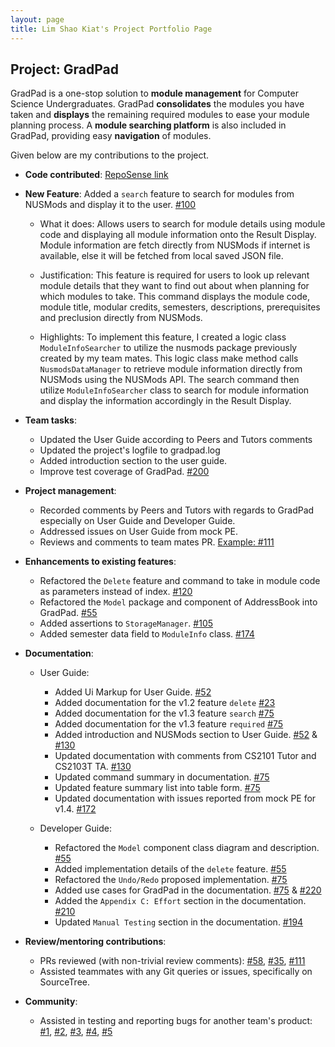 ```yaml
---
layout: page
title: Lim Shao Kiat's Project Portfolio Page
---
```


## Project: GradPad

GradPad is a one-stop solution to **module management** for Computer Science Undergraduates.
GradPad **consolidates** the modules you have taken and **displays** the remaining required modules to
ease your module planning process. A **module searching platform** is also included in GradPad, providing easy
**navigation** of modules.

Given below are my contributions to the project.

* **Code contributed**: [RepoSense link](https://nus-cs2103-ay2021s1.github.io/tp-dashboard/#breakdown=true&search=shaokiat&sort=groupTitle&sortWithin=title&since=2020-08-14&timeframe=commit&mergegroup=&groupSelect=groupByRepos&checkedFileTypes=docs~functional-code~test-code~other&tabOpen=true&tabType=zoom&zA=shaokiat&zR=AY2021S1-CS2103T-T09-1%2Ftp%5Bmaster%5D&zACS=239.02341137123747&zS=2020-08-14&zFS=t09&zU=2020-11-05&zMG=false&zFTF=commit&zFGS=groupByRepos&zFR=false)
* **New Feature**: Added a `search` feature to search for modules from NUSMods and display it to the user. [\#100](https://github.com/AY2021S1-CS2103T-T09-1/tp/pull/100)
  * What it does: Allows users to search for module details using module code and displaying all module information
    onto the Result Display. Module information are fetch directly from NUSMods if internet is available, else it will 
    be fetched from local saved JSON file.
  
  * Justification: This feature is required for users to look up relevant module details that they want to find out
   about when planning for which modules to take. This command displays the module code, module title, modular credits,
   semesters, descriptions, prerequisites and preclusion directly from NUSMods. 
  
  * Highlights: To implement this feature, I created a logic class `ModuleInfoSearcher` to utilize the nusmods package
   previously created by my team mates. This logic class make method calls `NusmodsDataManager` to retrieve module 
   information directly from NUSMods using the NUSMods API. The search command then utilize `ModuleInfoSearcher` class
   to search for module information and display the information accordingly in the Result Display.

* **Team tasks**:
  * Updated the User Guide according to Peers and Tutors comments
  * Updated the project's logfile to gradpad.log
  * Added introduction section to the user guide.
  * Improve test coverage of GradPad. [\#200](https://github.com/AY2021S1-CS2103T-T09-1/tp/pull/200)
  
* **Project management**:
  * Recorded comments by Peers and Tutors with regards to GradPad especially on User Guide and Developer Guide.
  * Addressed issues on User Guide from mock PE.
  * Reviews and comments to team mates PR. [Example: \#111](https://github.com/AY2021S1-CS2103T-T09-1/tp/pull/111)

* **Enhancements to existing features**:
  * Refactored the `Delete` feature and command to take in module code as parameters instead of index. [\#120](https://github.com/AY2021S1-CS2103T-T09-1/tp/pull/120)
  * Refactored the `Model` package and component of AddressBook into GradPad. [\#55](https://github.com/AY2021S1-CS2103T-T09-1/tp/pull/55)
  * Added assertions to `StorageManager`. [\#105](https://github.com/AY2021S1-CS2103T-T09-1/tp/pull/105)
  * Added semester data field to `ModuleInfo` class. [\#174](https://github.com/AY2021S1-CS2103T-T09-1/tp/pull/174)

* **Documentation**:
  * User Guide:
    * Added Ui Markup for User Guide. [\#52](https://github.com/AY2021S1-CS2103T-T09-1/tp/pull/52)
    * Added documentation for the v1.2 feature `delete` [\#23](https://github.com/AY2021S1-CS2103T-T09-1/tp/pull/23)
    * Added documentation for the v1.3 feature `search` [\#75](https://github.com/AY2021S1-CS2103T-T09-1/tp/pull/75)
    * Added documentation for the v1.3 feature `required` [\#75](https://github.com/AY2021S1-CS2103T-T09-1/tp/pull/75)
    * Added introduction and NUSMods section to User Guide. [\#52](https://github.com/AY2021S1-CS2103T-T09-1/tp/pull/52) & [\#130](https://github.com/AY2021S1-CS2103T-T09-1/tp/pull/130)
    * Updated documentation with comments from CS2101 Tutor and CS2103T TA. [\#130](https://github.com/AY2021S1-CS2103T-T09-1/tp/pull/130)
    * Updated command summary in documentation. [\#75](https://github.com/AY2021S1-CS2103T-T09-1/tp/pull/75)
    * Updated feature summary list into table form. [\#75](https://github.com/AY2021S1-CS2103T-T09-1/tp/pull/75)
    * Updated documentation with issues reported from mock PE for v1.4. [\#172](https://github.com/AY2021S1-CS2103T-T09-1/tp/pull/172)
   
  * Developer Guide:
    * Refactored the `Model` component class diagram and description. [\#55](https://github.com/AY2021S1-CS2103T-T09-1/tp/pull/55)
    * Added implementation details of the `delete` feature. [\#55](https://github.com/AY2021S1-CS2103T-T09-1/tp/pull/55)
    * Refactored the `Undo/Redo` proposed implementation. [\#75](https://github.com/AY2021S1-CS2103T-T09-1/tp/pull/75)
    * Added use cases for GradPad in the documentation. [\#75](https://github.com/AY2021S1-CS2103T-T09-1/tp/pull/75) & [\#220](https://github.com/AY2021S1-CS2103T-T09-1/tp/pull/220)
    * Added the `Appendix C: Effort` section in the documentation. [\#210](https://github.com/AY2021S1-CS2103T-T09-1/tp/pull/210)
    * Updated `Manual Testing` section in the documentation. [\#194](https://github.com/AY2021S1-CS2103T-T09-1/tp/pull/194)

* **Review/mentoring contributions**:
  * PRs reviewed (with non-trivial review comments): [\#58](https://github.com/AY2021S1-CS2103T-T09-1/tp/pull/58), 
  [\#35](https://github.com/AY2021S1-CS2103T-T09-1/tp/pull/35), 
  [\#111](https://github.com/AY2021S1-CS2103T-T09-1/tp/pull/111)
  * Assisted teammates with any Git queries or issues, specifically on SourceTree.
  
* **Community**:
  * Assisted in testing and reporting bugs for another team's product:
  [\#1](https://github.com/shaokiat/ped/issues/1),
  [\#2](https://github.com/shaokiat/ped/issues/2),
  [\#3](https://github.com/shaokiat/ped/issues/3),
  [\#4](https://github.com/shaokiat/ped/issues/4),
  [\#5](https://github.com/shaokiat/ped/issues/5)
